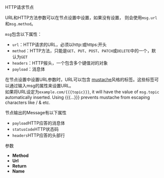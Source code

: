 HTTP请求节点

URL和HTTP方法参数可以在节点设置中设置，如果没有设置， 则会使用`msg.url`和`msg.method`。 

`msg`包含以下属性：

*   `url`：HTTP请求的URL，必须以http:或https:开头
*   `method`：HTTP方法，只能是`GET`、`PUT`、`POST`、`PATCH`或`DELETE`中的一个，默认为`GET`
*   `headers`：HTTP报头，一个包含多个键值对的对象
*   `payload`：消息体

在节点设置中设置URL参数时，URL可以包含 [ mustache](http://mustache.github.io/mustache.5.html)风格的标签。这些标签可以通过输入msg的属性来设置URL。   
 如果将URL设定为`example.com/{{{topic}}}`, it will have the value of `msg.topic` automatically inserted. Using {{{...}}} prevents mustache from escaping characters like / & etc. 

节点输出的Message有以下属性

*   `payload`HTTP应答的消息体
*   `statusCode`HTTP状态码
*   `headers`HTTP应答的头部行

参数

*   **Method**
*   **Url**
*   **Return**
*   **Name**